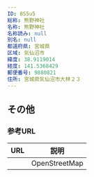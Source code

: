 ```yaml
---
ID: 8S5u5
総称: 熊野神社
名称: 熊野神社
名称読み: null
別名: null
都道府県: 宮城県
区域: 気仙沼市
緯度: 38.9119014
経度: 141.5368429
郵便番号: 9880821
住所: 宮城県気仙沼市大林２３
---
```


## その他

### 参考URL

| URL | 説明          |
| --- | ------------- |
|     | OpenStreetMap |
